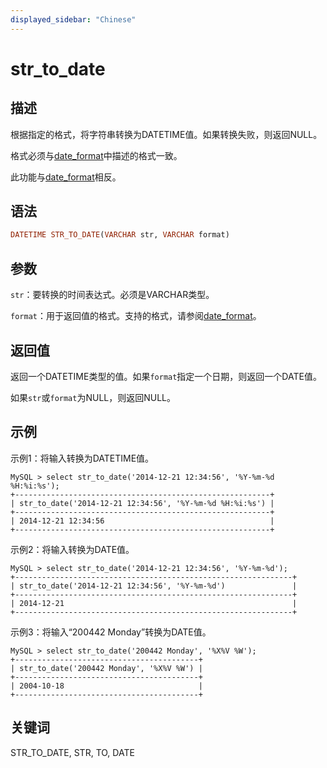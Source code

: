 ```yaml
---
displayed_sidebar: "Chinese"
---
```


# str_to_date

## 描述

根据指定的格式，将字符串转换为DATETIME值。如果转换失败，则返回NULL。

格式必须与[date_format](./date_format.md)中描述的格式一致。

此功能与[date_format](./date_format.md)相反。

## 语法

```Haskell
DATETIME STR_TO_DATE(VARCHAR str, VARCHAR format)
```

## 参数

`str`：要转换的时间表达式。必须是VARCHAR类型。

`format`：用于返回值的格式。支持的格式，请参阅[date_format](./date_format.md)。

## 返回值

返回一个DATETIME类型的值。如果`format`指定一个日期，则返回一个DATE值。

如果`str`或`format`为NULL，则返回NULL。

## 示例

示例1：将输入转换为DATETIME值。

```Plain Text
MySQL > select str_to_date('2014-12-21 12:34:56', '%Y-%m-%d %H:%i:%s');
+---------------------------------------------------------+
| str_to_date('2014-12-21 12:34:56', '%Y-%m-%d %H:%i:%s') |
+---------------------------------------------------------+
| 2014-12-21 12:34:56                                     |
+---------------------------------------------------------+
```

示例2：将输入转换为DATE值。

```Plain Text
MySQL > select str_to_date('2014-12-21 12:34:56', '%Y-%m-%d');
+--------------------------------------------------------------+
| str_to_date('2014-12-21 12:34:56', '%Y-%m-%d')               |
+--------------------------------------------------------------+
| 2014-12-21                                                   |
+--------------------------------------------------------------+
```

示例3：将输入“200442 Monday”转换为DATE值。

```Plain Text
MySQL > select str_to_date('200442 Monday', '%X%V %W');
+-----------------------------------------+
| str_to_date('200442 Monday', '%X%V %W') |
+-----------------------------------------+
| 2004-10-18                              |
+-----------------------------------------+
```

## 关键词

STR_TO_DATE, STR, TO, DATE